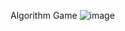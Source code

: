 Algorithm Game
![image](https://user-images.githubusercontent.com/44917179/205192132-9a83e62f-3f0b-42d1-adcc-c946d2190bbf.png)

